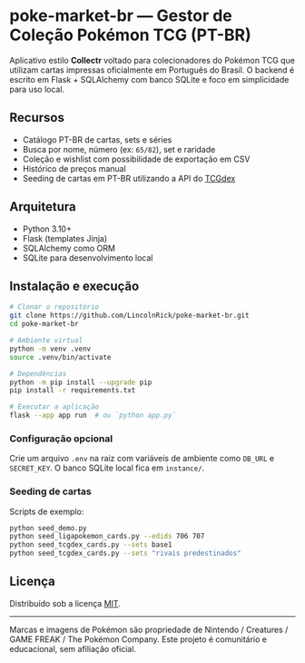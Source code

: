 # poke-market-br — Gestor de Coleção Pokémon TCG (PT-BR)

Aplicativo estilo **Collectr** voltado para colecionadores do Pokémon TCG
que utilizam cartas impressas oficialmente em Português do Brasil.
O backend é escrito em Flask + SQLAlchemy com banco SQLite e foco em
simplicidade para uso local.

## Recursos
- Catálogo PT-BR de cartas, sets e séries
- Busca por nome, número (ex: `65/82`), set e raridade
- Coleção e wishlist com possibilidade de exportação em CSV
- Histórico de preços manual
- Seeding de cartas em PT-BR utilizando a API do [TCGdex](https://www.tcgdex.net/)

## Arquitetura
- Python 3.10+
- Flask (templates Jinja)
- SQLAlchemy como ORM
- SQLite para desenvolvimento local

## Instalação e execução
```bash
# Clonar o repositório
git clone https://github.com/LincolnRick/poke-market-br.git
cd poke-market-br

# Ambiente virtual
python -m venv .venv
source .venv/bin/activate

# Dependências
python -m pip install --upgrade pip
pip install -r requirements.txt

# Executar a aplicação
flask --app app run  # ou `python app.py`
```

### Configuração opcional
Crie um arquivo `.env` na raiz com variáveis de ambiente como
`DB_URL` e `SECRET_KEY`. O banco SQLite local fica em `instance/`.

### Seeding de cartas
Scripts de exemplo:
```bash
python seed_demo.py
python seed_ligapokemon_cards.py --edids 706 707
python seed_tcgdex_cards.py --sets base1
python seed_tcgdex_cards.py --sets "rivais predestinados"
```

## Licença
Distribuído sob a licença [MIT](LICENSE).

---
Marcas e imagens de Pokémon são propriedade de Nintendo / Creatures /
GAME FREAK / The Pokémon Company. Este projeto é comunitário e
educacional, sem afiliação oficial.
